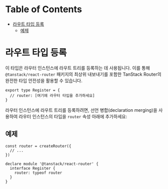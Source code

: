 # Table of Contents

- [라우트 타입 등록](#라우트-타입-등록)
  - [예제](#예제)

# 라우트 타입 등록

이 타입은 라우터 인스턴스에 라우트 트리를 등록하는 데 사용됩니다. 이를 통해 `@tanstack/react-router` 패키지의 최상위 내보내기를 포함한 TanStack Router의 완전한 타입 안전성을 활용할 수 있습니다.

```tsx
export type Register = {
  // router: [여기에 라우터 타입을 추가하세요]
}
```

라우터 인스턴스에 라우트 트리를 등록하려면, 선언 병합(declaration merging)을 사용하여 라우터 인스턴스의 타입을 `router` 속성 아래에 추가하세요:


## 예제

```tsx
const router = createRouter({
  // ...
})

declare module '@tanstack/react-router' {
  interface Register {
    router: typeof router
  }
}
```


